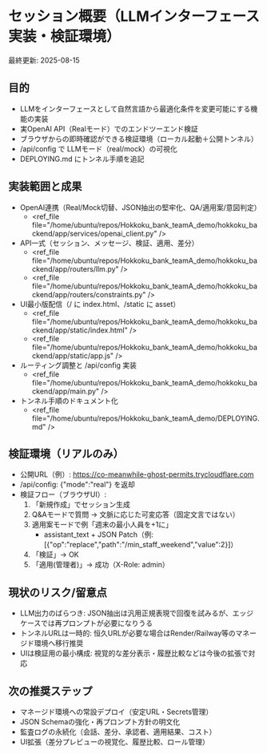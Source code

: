 # セッション概要（LLMインターフェース実装・検証環境）

最終更新: 2025-08-15

## 目的
- LLMをインターフェースとして自然言語から最適化条件を変更可能にする機能の実装
- 実OpenAI API（Realモード）でのエンドツーエンド検証
- ブラウザからの即時確認ができる検証環境（ローカル起動＋公開トンネル）
- /api/config で LLMモード（real/mock）の可視化
- DEPLOYING.md にトンネル手順を追記

## 実装範囲と成果
- OpenAI連携（Real/Mock切替、JSON抽出の堅牢化、QA/適用案/意図判定）
  - <ref_file file="/home/ubuntu/repos/Hokkoku_bank_teamA_demo/hokkoku_backend/app/services/openai_client.py" />
- API一式（セッション、メッセージ、検証、適用、差分）
  - <ref_file file="/home/ubuntu/repos/Hokkoku_bank_teamA_demo/hokkoku_backend/app/routers/llm.py" />
  - <ref_file file="/home/ubuntu/repos/Hokkoku_bank_teamA_demo/hokkoku_backend/app/routers/constraints.py" />
- UI最小版配信（/ に index.html、/static に asset）
  - <ref_file file="/home/ubuntu/repos/Hokkoku_bank_teamA_demo/hokkoku_backend/app/static/index.html" />
  - <ref_file file="/home/ubuntu/repos/Hokkoku_bank_teamA_demo/hokkoku_backend/app/static/app.js" />
- ルーティング調整と /api/config 実装
  - <ref_file file="/home/ubuntu/repos/Hokkoku_bank_teamA_demo/hokkoku_backend/app/main.py" />
- トンネル手順のドキュメント化
  - <ref_file file="/home/ubuntu/repos/Hokkoku_bank_teamA_demo/DEPLOYING.md" />

## 検証環境（リアルのみ）
- 公開URL（例）: https://co-meanwhile-ghost-permits.trycloudflare.com
- /api/config: {"mode":"real"} を返却
- 検証フロー（ブラウザUI）:
  1) 「新規作成」でセッション生成
  2) Q&Aモードで質問 → 文脈に応じた可変応答（固定文言ではない）
  3) 適用案モードで例「週末の最小人員を+1に」
     - assistant_text + JSON Patch（例: [{"op":"replace","path":"/min_staff_weekend","value":2}]）
  4) 「検証」→ OK
  5) 「適用(管理者)」→ 成功（X-Role: admin）

## 現状のリスク/留意点
- LLM出力のばらつき: JSON抽出は汎用正規表現で回復を試みるが、エッジケースでは再プロンプトが必要になりうる
- トンネルURLは一時的: 恒久URLが必要な場合はRender/Railway等のマネージド環境へ移行推奨
- UIは検証用の最小構成: 視覚的な差分表示・履歴比較などは今後の拡張で対応

## 次の推奨ステップ
- マネージド環境への常設デプロイ（安定URL・Secrets管理）
- JSON Schemaの強化・再プロンプト方針の明文化
- 監査ログの永続化（会話、差分、承認者、適用結果、コスト）
- UI拡張（差分プレビューの視覚化、履歴比較、ロール管理）
